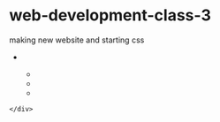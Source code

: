 # web-development-class-3

making new website and starting css

<!DOCTYPE html>
<html lang="en">
<head>
    <meta charset="UTF-8">
    <meta http-equiv="X-UA-Compatible" content="IE=edge">
    <meta name="viewport" content="width=device-width, initial-scale=1.0">
    <title>廾ello hackathon</title>
</head>
<body>
    <div class="home">
        <ul>
            <li class="hello hackathon"></li>
            <ul>
                <li class="home"></li>
                <li class="contact"></li>
                <li class="city"></li>
            </ul>
        </ul>

    </div>
    
</body>
</html>
